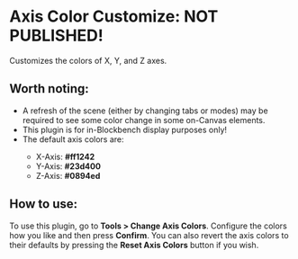 # Axis Color Customize: NOT PUBLISHED!
Customizes the colors of X, Y, and Z axes.
## Worth noting:
- A refresh of the scene (either by changing tabs or modes) may be required to see some color change in some on-Canvas elements.
- This plugin is for in-Blockbench display purposes only!
- The default axis colors are:</p>
  <ul>
      <li>X-Axis: <b>#ff1242</b></li>
      <li>Y-Axis: <b>#23d400</b></li>
      <li>Z-Axis: <b>#0894ed</b></li>
  </ul>
## How to use:
To use this plugin, go to <b>Tools > Change Axis Colors</b>. Configure the colors how you like and then press <strong>Confirm</strong>. You can also revert the axis colors to their defaults by pressing the <strong>Reset Axis Colors</strong> button if you wish.
